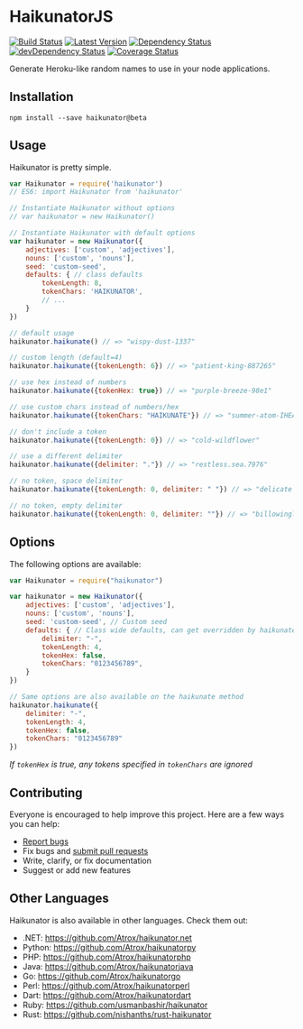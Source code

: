 # HaikunatorJS

[![Build Status](https://img.shields.io/travis/Atrox/haikunatorjs.svg?style=flat-square)](https://travis-ci.org/Atrox/haikunatorjs)
[![Latest Version](https://img.shields.io/npm/v/haikunator.svg?style=flat-square)](https://www.npmjs.com/package/haikunator)
[![Dependency Status](https://img.shields.io/david/atrox/haikunatorjs.svg?style=flat-square)](https://david-dm.org/atrox/haikunatorjs)
[![devDependency Status](https://img.shields.io/david/dev/atrox/haikunatorjs.svg?style=flat-square)](https://david-dm.org/atrox/haikunatorjs#info=devDependencies)
[![Coverage Status](https://img.shields.io/coveralls/Atrox/haikunatorjs.svg?style=flat-square)](https://coveralls.io/r/Atrox/haikunatorjs)

Generate Heroku-like random names to use in your node applications.

## Installation

```
npm install --save haikunator@beta
```

## Usage

Haikunator is pretty simple.

```javascript
var Haikunator = require('haikunator')
// ES6: import Haikunator from 'haikunator'

// Instantiate Haikunator without options
// var haikunator = new Haikunator()

// Instantiate Haikunator with default options
var haikunator = new Haikunator({
    adjectives: ['custom', 'adjectives'],
    nouns: ['custom', 'nouns'],
    seed: 'custom-seed',
    defaults: { // class defaults
        tokenLength: 8,
        tokenChars: 'HAIKUNATOR',
        // ...
    }
})

// default usage
haikunator.haikunate() // => "wispy-dust-1337"

// custom length (default=4)
haikunator.haikunate({tokenLength: 6}) // => "patient-king-887265"

// use hex instead of numbers
haikunator.haikunate({tokenHex: true}) // => "purple-breeze-98e1"

// use custom chars instead of numbers/hex
haikunator.haikunate({tokenChars: "HAIKUNATE"}) // => "summer-atom-IHEA"

// don't include a token
haikunator.haikunate({tokenLength: 0}) // => "cold-wildflower"

// use a different delimiter
haikunator.haikunate({delimiter: "."}) // => "restless.sea.7976"

// no token, space delimiter
haikunator.haikunate({tokenLength: 0, delimiter: " "}) // => "delicate haze"

// no token, empty delimiter
haikunator.haikunate({tokenLength: 0, delimiter: ""}) // => "billowingleaf"
```

## Options

The following options are available:

```javascript
var Haikunator = require("haikunator")

var haikunator = new Haikunator({
    adjectives: ['custom', 'adjectives'],
    nouns: ['custom', 'nouns'],
    seed: 'custom-seed', // Custom seed
    defaults: { // Class wide defaults, can get overridden by haikunate(options)
        delimiter: "-",
        tokenLength: 4,
        tokenHex: false,
        tokenChars: "0123456789",
    }
})

// Same options are also available on the haikunate method
haikunator.haikunate({
    delimiter: "-",
    tokenLength: 4,
    tokenHex: false,
    tokenChars: "0123456789"
})
```
*If ```tokenHex``` is true, any tokens specified in ```tokenChars``` are ignored*

## Contributing

Everyone is encouraged to help improve this project. Here are a few ways you can help:

- [Report bugs](https://github.com/atrox/haikunatorjs/issues)
- Fix bugs and [submit pull requests](https://github.com/atrox/haikunatorjs/pulls)
- Write, clarify, or fix documentation
- Suggest or add new features

## Other Languages

Haikunator is also available in other languages. Check them out:

- .NET: https://github.com/Atrox/haikunator.net
- Python: https://github.com/Atrox/haikunatorpy
- PHP: https://github.com/Atrox/haikunatorphp
- Java: https://github.com/Atrox/haikunatorjava
- Go: https://github.com/Atrox/haikunatorgo
- Perl: https://github.com/Atrox/haikunatorperl
- Dart: https://github.com/Atrox/haikunatordart
- Ruby: https://github.com/usmanbashir/haikunator
- Rust: https://github.com/nishanths/rust-haikunator
